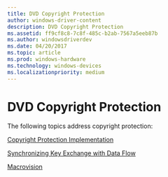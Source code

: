 ```yaml
---
title: DVD Copyright Protection
author: windows-driver-content
description: DVD Copyright Protection
ms.assetid: ff9cf8c8-7c8f-485c-b2ab-7567a5eeb87b
ms.author: windowsdriverdev
ms.date: 04/20/2017
ms.topic: article
ms.prod: windows-hardware
ms.technology: windows-devices
ms.localizationpriority: medium
---
```


# DVD Copyright Protection





The following topics address copyright protection:

[Copyright Protection Implementation](copyright-protection-implementation.md)

[Synchronizing Key Exchange with Data Flow](synchronizing-key-exchange-with-data-flow.md)

[Macrovision](macrovision.md)

 

 




